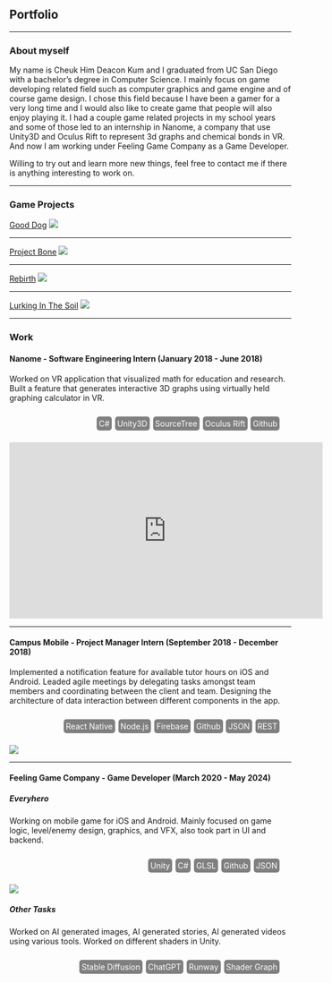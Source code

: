 ## Portfolio

---

### About myself

My name is Cheuk Him Deacon Kum and I graduated from UC San Diego with a bachelor’s degree in Computer Science. I mainly focus on game developing related field such as computer graphics and game engine and of course game design. I chose this field because I have been a gamer for a very long time and I would also like to create game that people will also enjoy playing it. I had a couple game related projects in my school years and some of those led to an internship in Nanome, a company that use Unity3D and Oculus Rift to represent 3d graphs and chemical bonds in VR. And now I am working under Feeling Game Company as a Game Developer.

Willing to try out and learn more new things, feel free to contact me if there is anything interesting to work on.

---

### Game Projects

[Good Dog](/good_dog)
<img src="images/good dog cover.PNG?raw=true"/>

---
[Project Bone](/project_bone)
<img src="images/projectbone cover.png?raw=true"/>

---
[Rebirth](/rebirth)
<img src="images/rebirth cover.PNG?raw=true"/>

---
[Lurking In The Soil](/lurking_in_the_soil)
<img src="images/lurking in the soil cover.jpg?raw=true"/>

---


### Work

#### Nanome - Software Engineering Intern (January 2018 - June 2018)

Worked on VR application that visualized math for education and research. Built a feature that generates interactive 3D graphs using virtually held graphing calculator in VR.

<div>
  <ul style="margin: 10px ; padding: 10px ; text-align: right;">
    <li style="padding: 4px; background-color: grey; color: white; display: inline-block; border-radius: 5px; margin: 1px">C#</li>
    <li style="padding: 4px; background-color: grey; color: white; display: inline-block; border-radius: 5px; margin: 1px">Unity3D</li>
    <li style="padding: 4px; background-color: grey; color: white; display: inline-block; border-radius: 5px; margin: 1px">SourceTree</li>
    <li style="padding: 4px; background-color: grey; color: white; display: inline-block; border-radius: 5px; margin: 1px">Oculus Rift</li>
    <li style="padding: 4px; background-color: grey; color: white; display: inline-block; border-radius: 5px; margin: 1px">Github</li>
  </ul>
</div>

<iframe width="560" height="315" src="https://www.youtube.com/embed/ax7WtgWiMzs" frameborder="0" allow="accelerometer; autoplay; encrypted-media; gyroscope; picture-in-picture" allowfullscreen></iframe>

---

#### Campus Mobile - Project Manager Intern (September 2018 - December 2018)

Implemented a notification feature for available tutor hours on iOS and Android. Leaded agile meetings by delegating tasks amongst team members and coordinating between the client and team. Designing the architecture of data interaction between different components in the app.

<div>
  <ul style="margin: 10px ; padding: 10px ; text-align: right;">
    <li style="padding: 4px; background-color: grey; color: white; display: inline-block; border-radius: 5px; margin: 1px">React Native</li>
    <li style="padding: 4px; background-color: grey; color: white; display: inline-block; border-radius: 5px; margin: 1px">Node.js</li>
    <li style="padding: 4px; background-color: grey; color: white; display: inline-block; border-radius: 5px; margin: 1px">Firebase</li>
    <li style="padding: 4px; background-color: grey; color: white; display: inline-block; border-radius: 5px; margin: 1px">Github</li>
    <li style="padding: 4px; background-color: grey; color: white; display: inline-block; border-radius: 5px; margin: 1px">JSON</li>
    <li style="padding: 4px; background-color: grey; color: white; display: inline-block; border-radius: 5px; margin: 1px">REST</li>
  </ul>
</div>

<img src="images/campusmobile cover.png?raw=true"/>

---

#### Feeling Game Company - Game Developer (March 2020 - May 2024)


##### Everyhero
Working on mobile game for iOS and Android. Mainly focused on game logic, level/enemy design, graphics, and VFX, also took part in UI and backend.

<div>
  <ul style="margin: 10px ; padding: 10px ; text-align: right;">
    <li style="padding: 4px; background-color: grey; color: white; display: inline-block; border-radius: 5px; margin: 1px">Unity</li>
    <li style="padding: 4px; background-color: grey; color: white; display: inline-block; border-radius: 5px; margin: 1px">C#</li>
    <li style="padding: 4px; background-color: grey; color: white; display: inline-block; border-radius: 5px; margin: 1px">GLSL</li>
    <li style="padding: 4px; background-color: grey; color: white; display: inline-block; border-radius: 5px; margin: 1px">Github</li>
    <li style="padding: 4px; background-color: grey; color: white; display: inline-block; border-radius: 5px; margin: 1px">JSON</li>
  </ul>
</div>

<img src="images/everyheroCover.jpg?raw=true"/>

##### Other Tasks
Worked on AI generated images, AI generated stories, AI generated videos using various tools.
Worked on different shaders in Unity.

<div>
  <ul style="margin: 10px ; padding: 10px ; text-align: right;">
    <li style="padding: 4px; background-color: grey; color: white; display: inline-block; border-radius: 5px; margin: 1px">Stable Diffusion</li>
    <li style="padding: 4px; background-color: grey; color: white; display: inline-block; border-radius: 5px; margin: 1px">ChatGPT</li>
    <li style="padding: 4px; background-color: grey; color: white; display: inline-block; border-radius: 5px; margin: 1px">Runway</li>
    <li style="padding: 4px; background-color: grey; color: white; display: inline-block; border-radius: 5px; margin: 1px">Shader Graph</li>
  </ul>
</div>
